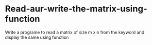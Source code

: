# Read-aur-write-the-matrix-using-function
Write a programe  to read a matrix of size m x n from the keyword and display the same using function
